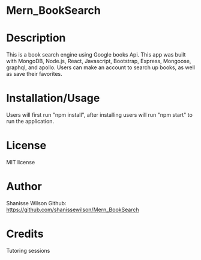 # Mern_BookSearch

# Description
This is a book search engine using Google books Api. This app was built with MongoDB, Node.js, React, Javascript, Bootstrap, Express, Mongoose, graphql, and apollo. Users can make an account to search up books, as well as save their favorites.

# Installation/Usage
Users will first run "npm install", after installing users will run "npm start" to run the application.

# License
MIT license

# Author
Shanisse Wilson
Github: https://github.com/shanissewilson/Mern_BookSearch

# Credits
Tutoring sessions 
